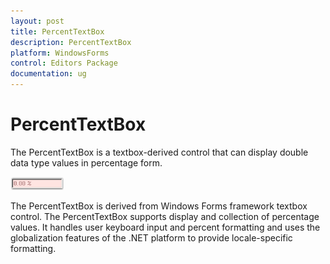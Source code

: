 ```yaml
---
layout: post
title: PercentTextBox
description: PercentTextBox
platform: WindowsForms
control: Editors Package
documentation: ug
---
```



# PercentTextBox

The PercentTextBox is a textbox-derived control that can display double data type values in percentage form.

 ![](PercentTextBox-Images/Overview_img461.png) 



The PercentTextBox is derived from Windows Forms framework textbox control. The PercentTextBox supports display and collection of percentage values. It handles user keyboard input and percent formatting and uses the globalization features of the .NET platform to provide locale-specific formatting.